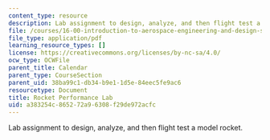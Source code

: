 ```yaml
---
content_type: resource
description: Lab assignment to design, analyze, and then flight test a model rocket.
file: /courses/16-00-introduction-to-aerospace-engineering-and-design-spring-2003/a383254c865272a96308f29de972acfc_RocketLab2003.pdf
file_type: application/pdf
learning_resource_types: []
license: https://creativecommons.org/licenses/by-nc-sa/4.0/
ocw_type: OCWFile
parent_title: Calendar
parent_type: CourseSection
parent_uid: 38ba99c1-db34-b9e1-1d5e-84eec5fe9ac6
resourcetype: Document
title: Rocket Performance Lab
uid: a383254c-8652-72a9-6308-f29de972acfc
---
```

Lab assignment to design, analyze, and then flight test a model rocket.